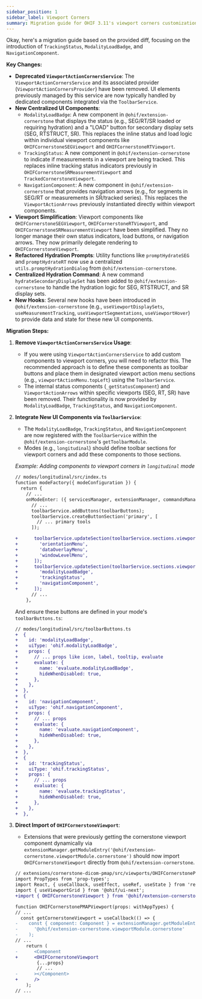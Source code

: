 ```yaml
---
sidebar_position: 1
sidebar_label: Viewport Corners
summary: Migration guide for OHIF 3.11's viewport corners customization changes, including the transition from individual item configurations to location-based arrays and the removal of index priorities.
---
```



Okay, here's a migration guide based on the provided diff, focusing on the introduction of `TrackingStatus`, `ModalityLoadBadge`, and `NavigationComponent`.

**Key Changes:**

*   **Deprecated `ViewportActionCornersService`**: The `ViewportActionCornersService` and its associated provider (`ViewportActionCornersProvider`) have been removed. UI elements previously managed by this service are now typically handled by dedicated components integrated via the `ToolbarService`.
*   **New Centralized UI Components**:
    *   `ModalityLoadBadge`: A new component in `@ohif/extension-cornerstone` that displays the status (e.g., SEG/RT/SR loaded or requiring hydration) and a "LOAD" button for secondary display sets (SEG, RTSTRUCT, SR). This replaces the inline status and load logic within individual viewport components like `OHIFCornerstoneSEGViewport` and `OHIFCornerstoneRTViewport`.
    *   `TrackingStatus`: A new component in `@ohif/extension-cornerstone` to indicate if measurements in a viewport are being tracked. This replaces inline tracking status indicators previously in `OHIFCornerstoneSRMeasurementViewport` and `TrackedCornerstoneViewport`.
    *   `NavigationComponent`: A new component in `@ohif/extension-cornerstone` that provides navigation arrows (e.g., for segments in SEG/RT or measurements in SR/tracked series). This replaces the `ViewportActionArrows` previously instantiated directly within viewport components.
*   **Viewport Simplification**: Viewport components like `OHIFCornerstoneSEGViewport`, `OHIFCornerstoneRTViewport`, and `OHIFCornerstoneSRMeasurementViewport` have been simplified. They no longer manage their own status indicators, load buttons, or navigation arrows. They now primarily delegate rendering to `OHIFCornerstoneViewport`.
*   **Refactored Hydration Prompts**: Utility functions like `promptHydrateSEG` and `promptHydrateRT` now use a centralized `utils.promptHydrationDialog` from `@ohif/extension-cornerstone`.
*   **Centralized Hydration Command**: A new command `hydrateSecondaryDisplaySet` has been added to `@ohif/extension-cornerstone` to handle the hydration logic for SEG, RTSTRUCT, and SR display sets.
*   **New Hooks**: Several new hooks have been introduced in `@ohif/extension-cornerstone` (e.g., `useViewportDisplaySets`, `useMeasurementTracking`, `useViewportSegmentations`, `useViewportHover`) to provide data and state for these new UI components.

**Migration Steps:**

1.  **Remove `ViewportActionCornersService` Usage**:
    *   If you were using `ViewportActionCornersService` to add custom components to viewport corners, you will need to refactor this. The recommended approach is to define these components as toolbar buttons and place them in designated viewport action menu sections (e.g., `viewportActionMenu.topLeft`) using the `ToolbarService`.
    *   The internal status components (`_getStatusComponent`) and `ViewportActionArrows` within specific viewports (SEG, RT, SR) have been removed. Their functionality is now provided by `ModalityLoadBadge`, `TrackingStatus`, and `NavigationComponent`.


3.  **Integrate New UI Components via `ToolbarService`**:
    *   The `ModalityLoadBadge`, `TrackingStatus`, and `NavigationComponent` are now registered with the `ToolbarService` within the `@ohif/extension-cornerstone`'s `getToolbarModule`.
    *   Modes (e.g., `longitudinal`) should define toolbar sections for viewport corners and add these components to those sections.

    *Example: Adding components to viewport corners in `longitudinal` mode*
    ```diff
    // modes/longitudinal/src/index.ts
    function modeFactory({ modeConfiguration }) {
      return {
        // ...
        onModeEnter: ({ servicesManager, extensionManager, commandsManager }: withAppTypes) => {
          // ...
          toolbarService.addButtons(toolbarButtons);
          toolbarService.createButtonSection('primary', [
            // ... primary tools
          ]);

    +      toolbarService.updateSection(toolbarService.sections.viewportActionMenu.topLeft, [
    +        'orientationMenu',
    +        'dataOverlayMenu',
    +        'windowLevelMenu',
    +      ]);
    +      toolbarService.updateSection(toolbarService.sections.viewportActionMenu.topRight, [
    +        'modalityLoadBadge',
    +        'trackingStatus',
    +        'navigationComponent',
    +      ]);
          // ...
        },
    ```
    And ensure these buttons are defined in your mode's `toolbarButtons.ts`:
    ```diff
    // modes/longitudinal/src/toolbarButtons.ts
    +  {
    +    id: 'modalityLoadBadge',
    +    uiType: 'ohif.modalityLoadBadge',
    +    props: {
    +      // ... props like icon, label, tooltip, evaluate
    +      evaluate: {
    +        name: 'evaluate.modalityLoadBadge',
    +        hideWhenDisabled: true,
    +      },
    +    },
    +  },
    +  {
    +    id: 'navigationComponent',
    +    uiType: 'ohif.navigationComponent',
    +    props: {
    +      // ... props
    +      evaluate: {
    +        name: 'evaluate.navigationComponent',
    +        hideWhenDisabled: true,
    +      },
    +    },
    +  },
    +  {
    +    id: 'trackingStatus',
    +    uiType: 'ohif.trackingStatus',
    +    props: {
    +      // ... props
    +      evaluate: {
    +        name: 'evaluate.trackingStatus',
    +        hideWhenDisabled: true,
    +      },
    +    },
    +  },
    ```


5.  **Direct Import of `OHIFCornerstoneViewport`**:
    *   Extensions that were previously getting the cornerstone viewport component dynamically via `extensionManager.getModuleEntry('@ohif/extension-cornerstone.viewportModule.cornerstone')` should now import `OHIFCornerstoneViewport` directly from `@ohif/extension-cornerstone`.

    ```diff
    // extensions/cornerstone-dicom-pmap/src/viewports/OHIFCornerstonePMAPViewport.tsx
    import PropTypes from 'prop-types';
    import React, { useCallback, useEffect, useRef, useState } from 'react';
    import { useViewportGrid } from '@ohif/ui-next';
    +import { OHIFCornerstoneViewport } from '@ohif/extension-cornerstone';

    function OHIFCornerstonePMAPViewport(props: withAppTypes) {
    // ...
      const getCornerstoneViewport = useCallback(() => {
    -    const { component: Component } = extensionManager.getModuleEntry(
    -      '@ohif/extension-cornerstone.viewportModule.cornerstone'
    -    );
    // ...
        return (
    -      <Component
    +      <OHIFCornerstoneViewport
            {...props}
            // ...
    -      ></Component>
    +      />
        );
    // ...
    ```
